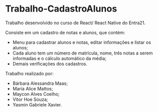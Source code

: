 # Trabalho-CadastroAlunos

Trabalho desenvolvido no curso de React/ React Native do Entra21.

Consiste em um cadastro de notas e alunos, que contém:

  - Menu para cadastrar alunos e notas, editar informações e listar os alunos;
  - Cada aluno tem um número de matrícula, nome, três notas a serem informadas e o cálculo automático da média;
  - Demais verificações dos cadastros.

Trabalho realizado por:

  - Bárbara Alessandra Maas;
  - Maria Alice Mattos;
  - Maycon Alves Coelho;
  - Vitor Hoe Souza;
  - Yasmin Gabriele Xavier.
